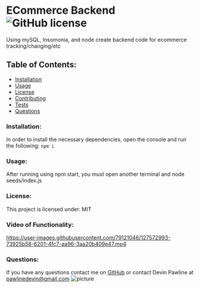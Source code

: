 # ECommerce Backend  ![GitHub license](https://img.shields.io/github/license/Naereen/StrapDown.js.svg)
Using mySQL, Insomonia, and node create backend code for ecommerce tracking/changing/etc
## Table of Contents:
* [Installation](#installation)
* [Usage](#usage)
* [License](#license)
* [Contributing](#contributing)
* [Tests](#tests)
* [Questions](#questions)
### Installation:
In order to install the necessary dependencies, open the console and run the following:
```npm i```
### Usage:
After running using npm start, you must open another terminal and node seeds/index.js
### License:
This project is licensed under:
MIT
### Video of Functionality: 


https://user-images.githubusercontent.com/79121046/127572993-73925b58-6201-4fc7-aa96-3aa20b409e47.mp4


### Questions:
If you have any questions contact me on [GitHub](https://github.com/devinpawline) or contact 
Devin Pawline at pawlinedevin@gmail.com
![picture](https://github.com/devinpawline.png?size=80)
    
 
